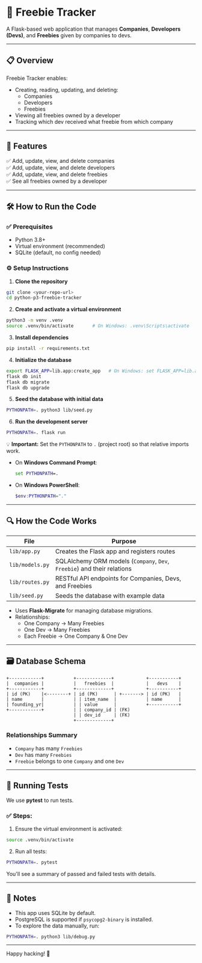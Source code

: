 # 🧾 Freebie Tracker

A Flask-based web application that manages **Companies**, **Developers (Devs)**, and **Freebies** given by companies to devs.

---

## 📋 Overview

Freebie Tracker enables:

- Creating, reading, updating, and deleting:
  - Companies
  - Developers
  - Freebies
- Viewing all freebies owned by a developer
- Tracking which dev received what freebie from which company

---

## 🚀 Features

✅ Add, update, view, and delete companies  
✅ Add, update, view, and delete developers  
✅ Add, update, view, and delete freebies  
✅ See all freebies owned by a developer  

---

## 🛠️ How to Run the Code

### ✅ Prerequisites

- Python 3.8+
- Virtual environment (recommended)
- SQLite (default, no config needed)

### ⚙️ Setup Instructions

1. **Clone the repository**

```bash
git clone <your-repo-url>
cd python-p3-freebie-tracker
```

2. **Create and activate a virtual environment**

```bash
python3 -m venv .venv
source .venv/bin/activate       # On Windows: .venv\Scripts\activate
```

3. **Install dependencies**

```bash
pip install -r requirements.txt
```

4. **Initialize the database**

```bash
export FLASK_APP=lib.app:create_app   # On Windows: set FLASK_APP=lib.app:create_app
flask db init
flask db migrate
flask db upgrade
```

5. **Seed the database with initial data**

```bash
PYTHONPATH=. python3 lib/seed.py
```

6. **Run the development server**

```bash
PYTHONPATH=. flask run
```

💡 **Important:** Set the `PYTHONPATH` to `.` (project root) so that relative imports work.

- On **Windows Command Prompt**:
  ```cmd
  set PYTHONPATH=.
  ```

- On **Windows PowerShell**:
  ```powershell
  $env:PYTHONPATH="."
  ```

---

## 🔍 How the Code Works

| File           | Purpose                                                                 |
|----------------|-------------------------------------------------------------------------|
| `lib/app.py`   | Creates the Flask app and registers routes                              |
| `lib/models.py`| SQLAlchemy ORM models (`Company`, `Dev`, `Freebie`) and their relations |
| `lib/routes.py`| RESTful API endpoints for Companies, Devs, and Freebies                 |
| `lib/seed.py`  | Seeds the database with example data                                    |

- Uses **Flask-Migrate** for managing database migrations.
- Relationships:
  - One Company → Many Freebies
  - One Dev → Many Freebies
  - Each Freebie → One Company & One Dev

---

## 🗃️ Database Schema

```
+------------+           +-------------+            +-----------+
|  companies |           |   freebies  |            |   devs    |
+------------+           +-------------+            +-----------+
| id (PK)    |<--------+ | id (PK)      | +-------> | id (PK)   |
| name       |           | | item_name  |           | name      |
| founding_yr|           | | value      |           +-----------+
+------------+           | | company_id | (FK)       
                         | | dev_id     | (FK)      
                         +-------------+
```

### Relationships Summary

- `Company` has many `Freebies`
- `Dev` has many `Freebies`
- `Freebie` belongs to one `Company` and one `Dev`

---

## 🧪 Running Tests

We use **pytest** to run tests.

### ✅ Steps:

1. Ensure the virtual environment is activated:

```bash
source .venv/bin/activate
```

2. Run all tests:

```bash
PYTHONPATH=. pytest
```

You'll see a summary of passed and failed tests with details.

---

## 🧼 Notes

- This app uses SQLite by default.
- PostgreSQL is supported if `psycopg2-binary` is installed.
- To explore the data manually, run:

```bash
PYTHONPATH=. python3 lib/debug.py
```

---

Happy hacking! 🚀
